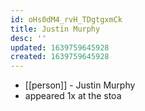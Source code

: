 ```yaml
---
id: oHs0dM4_rvH_TDgtgxmCk
title: Justin Murphy
desc: ''
updated: 1639759645928
created: 1639759645928
---
```



- [[person]] - Justin Murphy
- appeared 1x at the stoa
